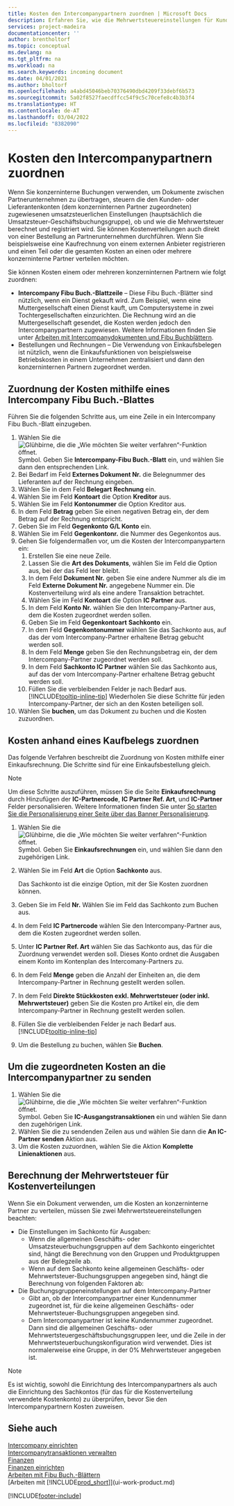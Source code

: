 ```yaml
---
title: Kosten den Intercompanypartnern zuordnen | Microsoft Docs
description: Erfahren Sie, wie die Mehrwertsteuereinstellungen für Kunden und Lieferanten steuern, ob und wie die Mehrwertsteuer berechnet wird.
services: project-madeira
documentationcenter: ''
author: brentholtorf
ms.topic: conceptual
ms.devlang: na
ms.tgt_pltfrm: na
ms.workload: na
ms.search.keywords: incoming document
ms.date: 04/01/2021
ms.author: bholtorf
ms.openlocfilehash: a4abd45046beb70376490dbd4209f33debf6b573
ms.sourcegitcommit: 5a02f8527faecdffcc54f9c5c70cefe8c4b3b3f4
ms.translationtype: HT
ms.contentlocale: de-AT
ms.lasthandoff: 03/04/2022
ms.locfileid: "8382090"
---
```

# <a name="allocate-costs-to-intercompany-partners"></a>Kosten den Intercompanypartnern zuordnen
Wenn Sie konzerninterne Buchungen verwenden, um Dokumente zwischen Partnerunternehmen zu übertragen, steuern die den Kunden- oder Lieferantenkonten (dem konzerninternen Partner zugeordneten) zugewiesenen umsatzsteuerlichen Einstellungen (hauptsächlich die Umsatzsteuer-Geschäftsbuchungsgruppe), ob und wie die Mehrwertsteuer berechnet und registriert wird. Sie können Kostenverteilungen auch direkt von einer Bestellung an Partnerunternehmen durchführen. Wenn Sie beispielsweise eine Kaufrechnung von einem externen Anbieter registrieren und einen Teil oder die gesamten Kosten an einen oder mehrere konzerninterne Partner verteilen möchten.

Sie können Kosten einem oder mehreren konzerninternen Partnern wie folgt zuordnen:

* **Intercompany Fibu Buch.-Blattzeile** – Diese Fibu Buch.-Blätter sind nützlich, wenn ein Dienst gekauft wird. Zum Beispiel, wenn eine Muttergesellschaft einen Dienst kauft, um Computersysteme in zwei Tochtergesellschaften einzurichten. Die Rechnung wird an die Muttergesellschaft gesendet, die Kosten werden jedoch den Intercompanypartnern zugewiesen. Weitere Informationen finden Sie unter [Arbeiten mit Intercompanydokumenten und Fibu Buchblättern](intercompany-how-work-documents-journals.md).
* Bestellungen und Rechnungen – Die Verwendung von Einkaufsbelegen ist nützlich, wenn die Einkaufsfunktionen von beispielsweise Betriebskosten in einem Unternehmen zentralisiert und dann den konzerninternen Partnern zugeordnet werden.

## <a name="to-allocate-costs-using-an-intercompany-general-journal"></a>Zuordnung der Kosten mithilfe eines Intercompany Fibu Buch.-Blattes
Führen Sie die folgenden Schritte aus, um eine Zeile in ein Intercompany Fibu Buch.-Blatt einzugeben. 

1. Wählen Sie die ![Glühbirne, die die „Wie möchten Sie weiter verfahren“-Funktion öffnet.](media/ui-search/search_small.png "Tell me-Funktion") Symbol. Geben Sie **Intercompany-Fibu Buch.-Blatt** ein, und wählen Sie dann den entsprechenden Link.
2. Bei Bedarf im Feld **Externes Dokument Nr.** die Belegnummer des Lieferanten auf der Rechnung eingeben.
3. Wählen Sie in dem Feld **Belegart** **Rechnung** ein.
4. Wählen Sie im Feld **Kontoart** die Option **Kreditor** aus.
5. Wählen Sie im Feld **Kontonummer** die Option Kreditor aus.
6. In dem Feld **Betrag** geben Sie einen negativen Betrag ein, der dem Betrag auf der Rechnung entspricht.
7. Geben Sie im Feld **Gegenkonto** **G/L Konto** ein.
8. Wählen Sie im Feld **Gegenkontonr.** die Nummer des Gegenkontos aus.
9. Gehen Sie folgendermaßen vor, um die Kosten der Intercompanypartern ein:
   1. Erstellen Sie eine neue Zeile.
   2. Lassen Sie die **Art des Dokuments**, wählen Sie im Feld die Option aus, bei der das Feld leer bleibt.
   3. In dem Feld **Dokument Nr.** geben Sie eine andere Nummer als die im Feld **Externe Dokument Nr.** angegebene Nummer ein. Die Kostenverteilung wird als eine andere Transaktion betrachtet.
   4. Wählen Sie im Feld **Kontoart** die Option **IC Partner** aus.
   5. In dem Feld **Konto Nr.** wählen Sie den Intercompany-Partner aus, dem die Kosten zugeordnet werden sollen.
   6. Geben Sie im Feld **Gegenkontoart** **Sachkonto** ein.
   7. In dem Feld **Gegenkontonummer** wählen Sie das Sachkonto aus, auf das der vom Intercompany-Partner erhaltene Betrag gebucht werden soll.
   1. In dem Feld **Menge** geben Sie den Rechnungsbetrag ein, der dem Intercompany-Partner zugeordnet werden soll.
   1. In dem Feld **Sachkonto IC Partner** wählen Sie das Sachkonto aus, auf das der vom Intercompany-Partner erhaltene Betrag gebucht werden soll. 
   1. Füllen Sie die verbleibenden Felder je nach Bedarf aus. [!INCLUDE[tooltip-inline-tip](includes/tooltip-inline-tip_md.md)] Wiederholen Sie diese Schritte für jeden Intercompany-Partner, der sich an den Kosten beteiligen soll.
1. Wählen Sie **buchen**, um das Dokument zu buchen und die Kosten zuzuordnen.  

## <a name="to-allocate-costs-using-a-purchase-document"></a>Kosten anhand eines Kaufbelegs zuordnen
Das folgende Verfahren beschreibt die Zuordnung von Kosten mithilfe einer Einkaufsrechnung. Die Schritte sind für eine Einkaufsbestellung gleich.

> [!NOTE]
> Um diese Schritte auszuführen, müssen Sie die Seite **Einkaufsrechnung** durch Hinzufügen der **IC-Partnercode**, **IC Partner Ref. Art**, und **IC-Partner** Felder personalisieren. Weitere Informationen finden Sie unter [So starten Sie die Personalisierung einer Seite über das Banner Personalisierung](ui-personalization-user.md#to-start-personalizing-a-page-through-the-personalizing-banner).

1. Wählen Sie die ![Glühbirne, die die „Wie möchten Sie weiter verfahren“-Funktion öffnet.](media/ui-search/search_small.png "Tell me-Funktion") Symbol. Geben Sie **Einkaufsrechnungen** ein, und wählen Sie dann den zugehörigen Link.
2. Wählen Sie im Feld **Art** die Option **Sachkonto** aus.
   
   Das Sachkonto ist die einzige Option, mit der Sie Kosten zuordnen können.  
1. Geben Sie im Feld **Nr.** Wählen Sie im Feld das Sachkonto zum Buchen aus.
1. In dem Feld **IC Partnercode** wählen Sie den Intercompany-Partner aus, dem die Kosten zugeordnet werden sollen.
1. Unter **IC Partner Ref. Art** wählen Sie das Sachkonto aus, das für die Zuordnung verwendet werden soll. Dieses Konto ordnet die Ausgaben einem Konto im Kontenplan des Intercomany-Partners zu.
1. In dem Feld **Menge** geben die Anzahl der Einheiten an, die dem Intercompany-Partner in Rechnung gestellt werden sollen.
1. In dem Feld **Direkte Stückkosten exkl. Mehrwertsteuer (oder inkl. Mehrwertsteuer)** geben Sie die Kosten pro Artikel ein, die dem Intercompany-Partner in Rechnung gestellt werden sollen.
1. Füllen Sie die verbleibenden Felder je nach Bedarf aus. [!INCLUDE[tooltip-inline-tip](includes/tooltip-inline-tip_md.md)] 
1. Um die Bestellung zu buchen, wählen Sie **Buchen**.

## <a name="to-send-the-allocated-costs-to-intercompany-partners"></a>Um die zugeordneten Kosten an die Intercompanypartner zu senden
1. Wählen Sie die ![Glühbirne, die die „Wie möchten Sie weiter verfahren“-Funktion öffnet.](media/ui-search/search_small.png "Tell Me-Funktion") Symbol. Geben Sie **IC-Ausgangstransaktionen** ein und wählen Sie dann den zugehörigen Link.
2. Wählen Sie die zu sendenden Zeilen aus und wählen Sie dann die **An IC-Partner senden** Aktion aus. 
3. Um die Kosten zuzuordnen, wählen Sie die Aktion **Komplette Linienaktionen** aus.

## <a name="calculating-vat-for-cost-distributions"></a>Berechnung der Mehrwertsteuer für Kostenverteilungen
Wenn Sie ein Dokument verwenden, um die Kosten an konzerninterne Partner zu verteilen, müssen Sie zwei Mehrwertsteuereinstellungen beachten: 
* Die Einstellungen im Sachkonto für Ausgaben:
   * Wenn die allgemeinen Geschäfts- oder Umsatzsteuerbuchungsgruppen auf dem Sachkonto eingerichtet sind, hängt die Berechnung von den Gruppen und Produktgruppen aus der Belegzeile ab.
   * Wenn auf dem Sachkonto keine allgemeinen Geschäfts- oder Mehrwertsteuer-Buchungsgruppen angegeben sind, hängt die Berechnung von folgenden Faktoren ab:
* Die Buchungsgruppeneinstellungen auf dem Intercompany-Partner
   * Gibt an, ob der Intercompanypartner einer Kundennummer zugeordnet ist, für die keine allgemeinen Geschäfts- oder Mehrwertsteuer-Buchungsgruppen angegeben sind.
   * Dem Intercompanypartner ist keine Kundennummer zugeordnet. Dann sind die allgemeinen Geschäfts- oder Mehrwertsteuergeschäftsbuchungsgruppen leer, und die Zeile in der Mehrwertsteuerbuchungskonfiguration wird verwendet. Dies ist normalerweise eine Gruppe, in der 0% Mehrwertsteuer angegeben ist.

> [!NOTE]
> Es ist wichtig, sowohl die Einrichtung des Intercompanypartners als auch die Einrichtung des Sachkontos (für das für die Kostenverteilung verwendete Kostenkonto) zu überprüfen, bevor Sie den Intercompanypartnern Kosten zuweisen.

## <a name="see-also"></a>Siehe auch
[Intercompany einrichten](intercompany-how-setup.md)  
[Intercompanytransaktionen verwalten](intercompany-manage.md)  
[Finanzen](finance.md)  
[Finanzen einrichten](finance-setup-finance.md)  
[Arbeiten mit Fibu Buch.-Blättern](ui-work-general-journals.md)  
[Arbeiten mit [!INCLUDE[prod_short](includes/prod_short.md)]](ui-work-product.md)

[!INCLUDE[footer-include](includes/footer-banner.md)]